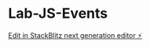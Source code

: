 # Lab-JS-Events

[Edit in StackBlitz next generation editor ⚡️](https://stackblitz.com/~/github.com/suhas788/Lab-JS-Events)